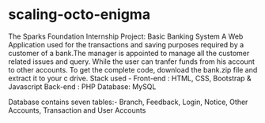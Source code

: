 # scaling-octo-enigma
The Sparks Foundation Internship Project: Basic Banking System
A Web Application used for the transactions and saving purposes required by a customer of a bank.The manager is appointed to manage all the customer related issues and query. While the user can tranfer funds from his account to other accounts.
To get the complete code, download the bank.zip file and extract it to your c drive.
Stack used - Front-end : HTML, CSS, Bootstrap & Javascript Back-end : PHP Database: MySQL

Database contains seven tables:- Branch, Feedback, Login, Notice, Other Accounts, Transaction and User Accounts
